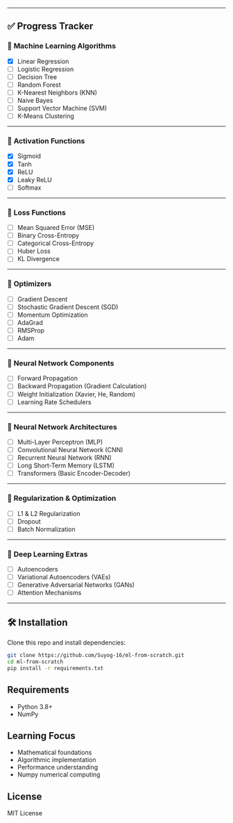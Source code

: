 
---

## ✅ Progress Tracker  
### 🔹 **Machine Learning Algorithms**  
- [x] Linear Regression  
- [ ] Logistic Regression  
- [ ] Decision Tree  
- [ ] Random Forest  
- [ ] K-Nearest Neighbors (KNN)  
- [ ] Naive Bayes  
- [ ] Support Vector Machine (SVM)  
- [ ] K-Means Clustering  

---

### 🔹 **Activation Functions**  
- [x] Sigmoid  
- [x] Tanh  
- [x] ReLU  
- [x] Leaky ReLU  
- [ ] Softmax  

---

### 🔹 **Loss Functions**  
- [ ] Mean Squared Error (MSE)  
- [ ] Binary Cross-Entropy  
- [ ] Categorical Cross-Entropy  
- [ ] Huber Loss  
- [ ] KL Divergence  

---

### 🔹 **Optimizers**  
- [ ] Gradient Descent  
- [ ] Stochastic Gradient Descent (SGD)  
- [ ] Momentum Optimization  
- [ ] AdaGrad  
- [ ] RMSProp  
- [ ] Adam  

---

### 🔹 **Neural Network Components**  
- [ ] Forward Propagation  
- [ ] Backward Propagation (Gradient Calculation)  
- [ ] Weight Initialization (Xavier, He, Random)  
- [ ] Learning Rate Schedulers  

---

### 🔹 **Neural Network Architectures**  
- [ ] Multi-Layer Perceptron (MLP)  
- [ ] Convolutional Neural Network (CNN)  
- [ ] Recurrent Neural Network (RNN)  
- [ ] Long Short-Term Memory (LSTM)  
- [ ] Transformers (Basic Encoder-Decoder)  

---

### 🔹 **Regularization & Optimization**  
- [ ] L1 & L2 Regularization  
- [ ] Dropout  
- [ ] Batch Normalization  

---

### 🔹 **Deep Learning Extras**  
- [ ] Autoencoders  
- [ ] Variational Autoencoders (VAEs)  
- [ ] Generative Adversarial Networks (GANs)  
- [ ] Attention Mechanisms  

---

## 🛠 Installation  
Clone this repo and install dependencies:  
```bash
git clone https://github.com/Suyog-16/ml-from-scratch.git
cd ml-from-scratch
pip install -r requirements.txt
```

## Requirements
- Python 3.8+
- NumPy


## Learning Focus
- Mathematical foundations
- Algorithmic implementation
- Performance understanding
- Numpy numerical computing

## License
MIT License
